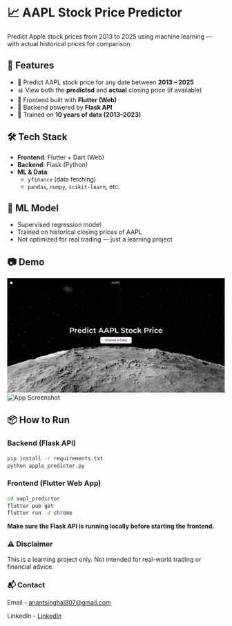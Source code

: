 # 📈 AAPL Stock Price Predictor
Predict Apple stock prices from 2013 to 2025 using machine learning — with actual historical prices for comparison.

## 🚀 Features
- 🔮 Predict AAPL stock price for any date between **2013 – 2025**
- 📊 View both the **predicted** and **actual** closing price (if available)
- 📱 Frontend built with **Flutter (Web)**
- 🔌 Backend powered by **Flask API**
- 🧠 Trained on **10 years of data (2013–2023)**

## 🛠️ Tech Stack

- **Frontend**: Flutter + Dart (Web)
- **Backend**: Flask (Python)
- **ML & Data**:
  - `yfinance` (data fetching)
  - `pandas`, `numpy`, `scikit-learn`, etc.

## 🧠 ML Model

- Supervised regression model
- Trained on historical closing prices of AAPL
- Not optimized for real trading — just a learning project

## 📷 Demo
![App Screenshot](webapp.jpeg)
![App Screenshot](demo.jpeg)

## 📦 How to Run
### Backend (Flask API)
```bash
pip install -r requirements.txt
python apple_predictor.py
```
### Frontend (Flutter Web App)
```bash
cd aapl_predictor
flutter pub get
flutter run -d chrome
```
**Make sure the Flask API is running locally before starting the frontend.**

### ⚠️ Disclaimer
This is a learning project only. Not intended for real-world trading or financial advice.

### 📬 Contact
Email - anantsinghal807@gmail.com

LinkedIn - [LinkedIn ](https://www.linkedin.com/in/anant-singhal-linkdn/)
